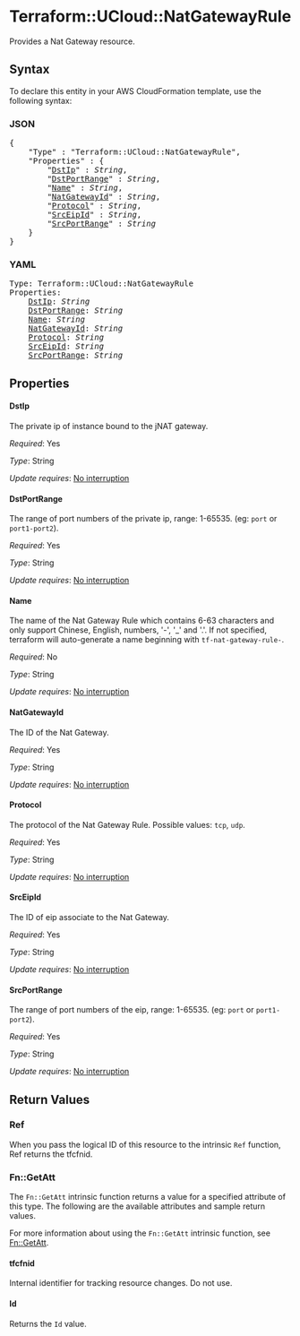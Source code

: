 # Terraform::UCloud::NatGatewayRule

Provides a Nat Gateway resource.

## Syntax

To declare this entity in your AWS CloudFormation template, use the following syntax:

### JSON

<pre>
{
    "Type" : "Terraform::UCloud::NatGatewayRule",
    "Properties" : {
        "<a href="#dstip" title="DstIp">DstIp</a>" : <i>String</i>,
        "<a href="#dstportrange" title="DstPortRange">DstPortRange</a>" : <i>String</i>,
        "<a href="#name" title="Name">Name</a>" : <i>String</i>,
        "<a href="#natgatewayid" title="NatGatewayId">NatGatewayId</a>" : <i>String</i>,
        "<a href="#protocol" title="Protocol">Protocol</a>" : <i>String</i>,
        "<a href="#srceipid" title="SrcEipId">SrcEipId</a>" : <i>String</i>,
        "<a href="#srcportrange" title="SrcPortRange">SrcPortRange</a>" : <i>String</i>
    }
}
</pre>

### YAML

<pre>
Type: Terraform::UCloud::NatGatewayRule
Properties:
    <a href="#dstip" title="DstIp">DstIp</a>: <i>String</i>
    <a href="#dstportrange" title="DstPortRange">DstPortRange</a>: <i>String</i>
    <a href="#name" title="Name">Name</a>: <i>String</i>
    <a href="#natgatewayid" title="NatGatewayId">NatGatewayId</a>: <i>String</i>
    <a href="#protocol" title="Protocol">Protocol</a>: <i>String</i>
    <a href="#srceipid" title="SrcEipId">SrcEipId</a>: <i>String</i>
    <a href="#srcportrange" title="SrcPortRange">SrcPortRange</a>: <i>String</i>
</pre>

## Properties

#### DstIp

The private ip of instance bound to the jNAT gateway.

_Required_: Yes

_Type_: String

_Update requires_: [No interruption](https://docs.aws.amazon.com/AWSCloudFormation/latest/UserGuide/using-cfn-updating-stacks-update-behaviors.html#update-no-interrupt)

#### DstPortRange

The range of port numbers of the private ip, range: 1-65535. (eg: `port` or `port1-port2`).

_Required_: Yes

_Type_: String

_Update requires_: [No interruption](https://docs.aws.amazon.com/AWSCloudFormation/latest/UserGuide/using-cfn-updating-stacks-update-behaviors.html#update-no-interrupt)

#### Name

The name of the Nat Gateway Rule which contains 6-63 characters and only support Chinese, English, numbers, '-', '_' and '.'. If not specified, terraform will auto-generate a name beginning with `tf-nat-gateway-rule-`.

_Required_: No

_Type_: String

_Update requires_: [No interruption](https://docs.aws.amazon.com/AWSCloudFormation/latest/UserGuide/using-cfn-updating-stacks-update-behaviors.html#update-no-interrupt)

#### NatGatewayId

The ID of the Nat Gateway.

_Required_: Yes

_Type_: String

_Update requires_: [No interruption](https://docs.aws.amazon.com/AWSCloudFormation/latest/UserGuide/using-cfn-updating-stacks-update-behaviors.html#update-no-interrupt)

#### Protocol

The protocol of the Nat Gateway Rule. Possible values: `tcp`, `udp`.

_Required_: Yes

_Type_: String

_Update requires_: [No interruption](https://docs.aws.amazon.com/AWSCloudFormation/latest/UserGuide/using-cfn-updating-stacks-update-behaviors.html#update-no-interrupt)

#### SrcEipId

The ID of eip associate to the Nat Gateway.

_Required_: Yes

_Type_: String

_Update requires_: [No interruption](https://docs.aws.amazon.com/AWSCloudFormation/latest/UserGuide/using-cfn-updating-stacks-update-behaviors.html#update-no-interrupt)

#### SrcPortRange

The range of port numbers of the eip, range: 1-65535. (eg: `port` or `port1-port2`).

_Required_: Yes

_Type_: String

_Update requires_: [No interruption](https://docs.aws.amazon.com/AWSCloudFormation/latest/UserGuide/using-cfn-updating-stacks-update-behaviors.html#update-no-interrupt)

## Return Values

### Ref

When you pass the logical ID of this resource to the intrinsic `Ref` function, Ref returns the tfcfnid.

### Fn::GetAtt

The `Fn::GetAtt` intrinsic function returns a value for a specified attribute of this type. The following are the available attributes and sample return values.

For more information about using the `Fn::GetAtt` intrinsic function, see [Fn::GetAtt](https://docs.aws.amazon.com/AWSCloudFormation/latest/UserGuide/intrinsic-function-reference-getatt.html).

#### tfcfnid

Internal identifier for tracking resource changes. Do not use.

#### Id

Returns the <code>Id</code> value.

